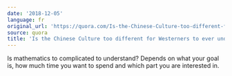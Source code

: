```yaml
---
date: '2018-12-05'
language: fr
original_url: 'https://quora.com/Is-the-Chinese-Culture-too-different-for-Westerners-to-ever-understand/answer/Clément-Renaud'
source: quora
title: 'Is the Chinese Culture too different for Westerners to ever understand?'
---
```


Is mathematics to complicated to understand? Depends on what your goal
is, how much time you want to spend and which part you are interested
in.
